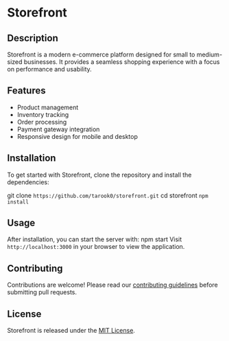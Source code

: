 # Storefront

## Description
Storefront is a modern e-commerce platform designed for small to medium-sized businesses. It provides a seamless shopping experience with a focus on performance and usability.

## Features
- Product management
- Inventory tracking
- Order processing
- Payment gateway integration
- Responsive design for mobile and desktop

## Installation
To get started with Storefront, clone the repository and install the dependencies:

git clone `https://github.com/tarook0/storefront.git` 
cd storefront `npm install`

## Usage
After installation, you can start the server with:
npm start
Visit `http://localhost:3000` in your browser to view the application.

## Contributing
Contributions are welcome! Please read our [contributing guidelines](https://docs.github.com/en/get-started/writing-on-github/getting-started-with-writing-and-formatting-on-github/quickstart-for-writing-on-github) before submitting pull requests.

## License
Storefront is released under the [MIT License](https://dev.to/mfts/how-to-write-a-perfect-readme-for-your-github-project-59f2).
